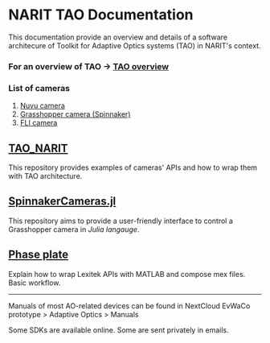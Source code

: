 NARIT TAO Documentation
=====
This documentation provide an overview and details of a software architecure of
 Toolkit for Adaptive Optics systems (TAO) in NARIT's context.

### **For an overview of TAO** -> [TAO overview](./TAO.md)

 ### List of cameras
 1. [Nuvu camera](./Nuvu.md)
 2. [Grasshopper camera (Spinnaker)](./Grasshopper.md)
 3. [FLI camera](./FLI.md)


[TAO_NARIT](https://github.com/Bossax/TAO_NARIT)
--
This repository provides examples of cameras' APIs and how to wrap them with TAO architecture.


[SpinnakerCameras.jl](https://github.com/Bossax/SpinnakerCameras.jl)
--
This repository aims to provide a user-friendly interface to control a Grasshopper camera in *Julia langauge*.

[Phase plate](./PhasePlate.md)
--
Explain how to wrap Lexitek APIs with MATLAB and compose mex files. Basic workflow.


--------
Manuals of most AO-related devices can be found in NextCloud
EvWaCo prototype > Adaptive Optics > Manuals

Some SDKs are available online. Some are sent privately in emails.
